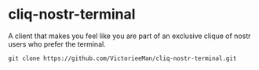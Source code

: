 # cliq-nostr-terminal
A client that makes you feel like you are part of an exclusive clique of nostr users who prefer the terminal.

```
git clone https://github.com/VictorieeMan/cliq-nostr-terminal.git
```